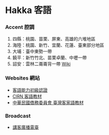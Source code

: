 # Hakka 客語

### Accent 腔調
1. 四縣：桃園、苗栗、屏東、高雄的六堆地區
2. 海陸：桃園、新竹、宜蘭、花蓮、臺東部分地區
3. 大埔：臺中東勢一帶
4. 饒平：新竹竹北、苗栗卓蘭、中壢一帶
5. 詔安：雲林二崙崙背一帶
[Wiki](https://zh.wikipedia.org/wiki/臺灣客家語)

### Websites 網站
* [客語能力初級認證](https://hakka.sce.ntnu.edu.tw/hakka/view.php?page=resource)
* [CIRN 客語教材](https://cirn.moe.edu.tw/WebFile/index.aspx?sid=1107&mid=5648)
* [中華民國僑務委員會 臺灣客家語教材](http://media.huayuworld.org/lang/hakka/index.htm)

### Broadcast
* [講客廣播電臺](https://www.hakkaradio.org.tw)

